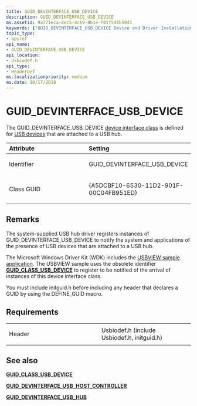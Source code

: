 ```yaml
---
title: GUID_DEVINTERFACE_USB_DEVICE
description: GUID_DEVINTERFACE_USB_DEVICE
ms.assetid: 9a771eca-8ec5-4c69-8b1e-f01f548b5041
keywords: ["GUID_DEVINTERFACE_USB_DEVICE Device and Driver Installation"]
topic_type:
- apiref
api_name:
- GUID_DEVINTERFACE_USB_DEVICE
api_location:
- Usbiodef.h
api_type:
- HeaderDef
ms.localizationpriority: medium
ms.date: 10/17/2018
---
```


# GUID_DEVINTERFACE_USB_DEVICE


The GUID_DEVINTERFACE_USB_DEVICE [device interface class](./overview-of-device-interface-classes.md) is defined for [USB devices](../index.yml) that are attached to a USB hub.

<table>
<colgroup>
<col width="50%" />
<col width="50%" />
</colgroup>
<thead>
<tr class="header">
<th align="left">Attribute</th>
<th align="left">Setting</th>
</tr>
</thead>
<tbody>
<tr class="odd">
<td align="left"><p>Identifier</p></td>
<td align="left"><p>GUID_DEVINTERFACE_USB_DEVICE</p></td>
</tr>
<tr class="even">
<td align="left"><p>Class GUID</p></td>
<td align="left"><p>{A5DCBF10-6530-11D2-901F-00C04FB951ED}</p></td>
</tr>
</tbody>
</table>

 

Remarks
-------

The system-supplied USB hub driver registers instances of GUID_DEVINTERFACE_USB_DEVICE to notify the system and applications of the presence of USB devices that are attached to a USB hub.

The Microsoft Windows Driver Kit (WDK) includes the [USBVIEW sample application](/samples/browse/). The USBVIEW sample uses the obsolete identifier [**GUID_CLASS_USB_DEVICE**](guid-class-usb-device.md) to register to be notified of the arrival of instances of this device interface class.

You must include initguid.h before including any header that declares a GUID by using the DEFINE_GUID macro.

Requirements
------------

<table>
<colgroup>
<col width="50%" />
<col width="50%" />
</colgroup>
<tbody>
<tr class="odd">
<td align="left"><p>Header</p></td>
<td align="left">Usbiodef.h (include Usbiodef.h, initguid.h)</td>
</tr>
</tbody>
</table>

## See also


[**GUID_CLASS_USB_DEVICE**](guid-class-usb-device.md)

[**GUID_DEVINTERFACE_USB_HOST_CONTROLLER**](guid-devinterface-usb-host-controller.md)

[**GUID_DEVINTERFACE_USB_HUB**](guid-devinterface-usb-hub.md)

